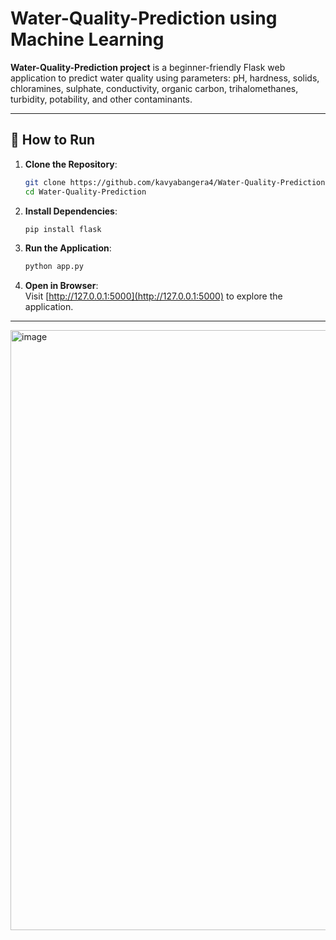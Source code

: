 # Water-Quality-Prediction using Machine Learning

**Water-Quality-Prediction project** is a beginner-friendly Flask web application to predict water quality using parameters:
pH, hardness, solids, chloramines, sulphate, conductivity, organic carbon, trihalomethanes,
turbidity, potability, and other contaminants.

---


 ## 🚀 How to Run
 
 1. **Clone the Repository**:  
    ```bash
    git clone https://github.com/kavyabangera4/Water-Quality-Prediction.git
    cd Water-Quality-Prediction
    ```
 
 2. **Install Dependencies**:  
    ```bash
    pip install flask
    ```
 
 3. **Run the Application**:  
    ```bash
    python app.py
    ```
 
 4. **Open in Browser**:  
    Visit [http://127.0.0.1:5000](http://127.0.0.1:5000) to explore the application.
 
 ---

 <img width="960" alt="image" src="https://github.com/user-attachments/assets/d27d49ec-f1ed-47f9-9b4c-8090b0dded84" />

